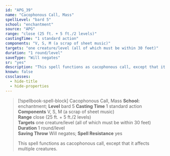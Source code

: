 ```yaml
---
id: "APG_39"
name: "Cacophonous Call, Mass"
spellLevel: "bard 5"
school: "enchantment"
source: "APG"
range: "close (25 ft. + 5 ft./2 levels)"
castingTime: "1 standard action"
components: "V, S, M (a scrap of sheet music)"
targets: "one creature/level (all of which must be within 30 feet)"
duration: "1 round/level"
saveType: "Will negates"
sr: "yes"
description: "This spell functions as cacophonous call, except that it affects multiple creatures."
known: false
cssclasses:
  - hide-title
  - hide-properties
---
```


> [!spellbook-spell-block] Cacophonous Call, Mass
> **School:** enchantment; **Level** bard 5
> **Casting Time** 1 standard action  
> **Components** V, S, M (a scrap of sheet music)  
> **Range** close (25 ft. + 5 ft./2 levels)  
> **Targets** one creature/level (all of which must be within 30 feet)  
> **Duration** 1 round/level  
> **Saving Throw** Will negates; **Spell Resistance** yes
> 
> This spell functions as cacophonous call, except that it affects multiple creatures.